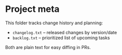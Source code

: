 # Project meta

This folder tracks change history and planning:

- `changelog.txt` – released changes by version/date
- `backlog.txt` – prioritized list of upcoming tasks

Both are plain text for easy diffing in PRs.
